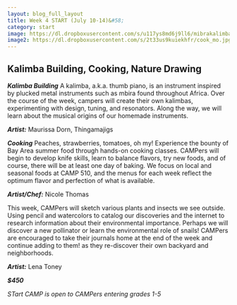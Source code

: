 ```yaml
---
layout: blog_full_layout
title: Week 4 START (July 10-14)&#58; 
category: start
image: https://dl.dropboxusercontent.com/s/u117ys8md6j9ll6/mibrakalimba.jpg?dl=0
image2: https://dl.dropboxusercontent.com/s/2t33us9kuiekhfr/cook_mo.jpg?dl=0
---
```


## Kalimba Building, Cooking, Nature Drawing


**_Kalimba Building_**
A kalimba, a.k.a. thumb piano, is an instrument inspired by plucked metal instruments such as mbira found throughout Africa. Over the course of the week, campers will create their own kalimbas, experimenting with design, tuning, and resonators. Along the way, we will learn about the musical origins of our homemade instruments.

**_Artist:_** Maurissa Dorn, Thingamajigs



**_Cooking_**
Peaches, strawberries, tomatoes, oh my! Experience the bounty of Bay Area summer food through hands-on cooking classes. CAMPers will begin to develop knife skills, learn to balance flavors, try new foods, and of course, there will be at least one day of baking. We focus on local and seasonal foods at CAMP 510, and the menus for each week reflect the optimum flavor and perfection of what is available. 


**_Artist/Chef:_** Nicole Thomas 


This week, CAMPers will sketch various plants and insects we see outside. Using pencil and watercolors to catalog our discoveries and the internet to research information about their environmental importance. Perhaps we will discover a new pollinator or learn the environmental role of snails! CAMPers are encouraged to take their journals home at the end of the week and continue adding to them! as they re-discover their own backyard and neighborhoods.


**_Artist:_** Lena Toney

**_$450_**

*STart CAMP is open to CAMPers entering grades 1-5*

